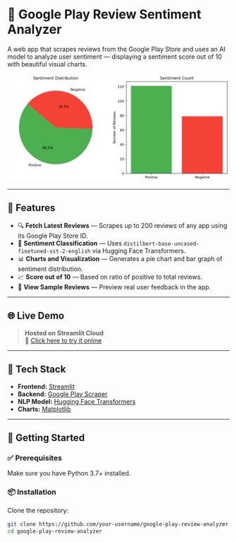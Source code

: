 # 📱 Google Play Review Sentiment Analyzer

A web app that scrapes reviews from the Google Play Store and uses an AI model to analyze user sentiment — displaying a sentiment score out of 10 with beautiful visual charts.

![Streamlit Screenshot](./test.png)

---

## 🚀 Features

- 🔍 **Fetch Latest Reviews** — Scrapes up to 200 reviews of any app using its Google Play Store ID.
- 🤖 **Sentiment Classification** — Uses `distilbert-base-uncased-finetuned-sst-2-english` via Hugging Face Transformers.
- 📊 **Charts and Visualization** — Generates a pie chart and bar graph of sentiment distribution.
- 📈 **Score out of 10** — Based on ratio of positive to total reviews.
- 📝 **View Sample Reviews** — Preview real user feedback in the app.

---

## 🌐 Live Demo

> **Hosted on Streamlit Cloud**  
> 🔗 [Click here to try it online]([https://app-review-sentiment-analysis.streamlit.app])

---

## 🧰 Tech Stack

- **Frontend:** [Streamlit](https://streamlit.io/)
- **Backend:** [Google Play Scraper](https://pypi.org/project/google-play-scraper/)
- **NLP Model:** [Hugging Face Transformers](https://huggingface.co/transformers/)
- **Charts:** [Matplotlib](https://matplotlib.org/)

---

## 🔧 Getting Started

### ✅ Prerequisites

Make sure you have Python 3.7+ installed.

### 📦 Installation

Clone the repository:

```bash
git clone https://github.com/your-username/google-play-review-analyzer.git
cd google-play-review-analyzer
